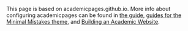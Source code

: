 
This page is based on  academicpages.github.io. More info about configuring academicpages can be found in [the guide](https://academicpages.github.io/markdown/), [guides for the Minimal Mistakes theme](https://mmistakes.github.io/minimal-mistakes/docs/configuration/), and [Building an Academic Website](https://github.com/jayrobwilliams/jayrobwilliams.github.io). 
